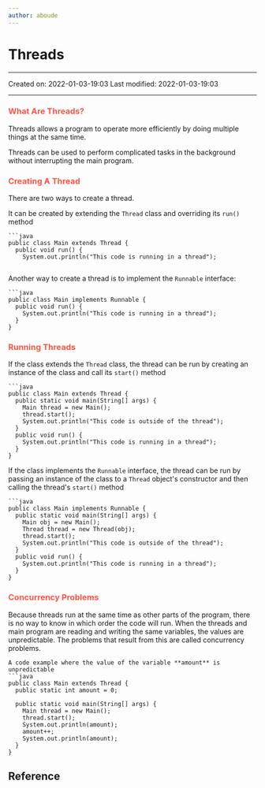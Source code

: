 ```yaml
---
author: aboude
---
```

# Threads
___

Created on: 2022-01-03-19:03
Last modified: 2022-01-03-19:03

___

### <span style="color: #ff5545;text-transform: capitalize;">What are threads?</span>
Threads allows a program to operate more efficiently by doing multiple things at the same time.

Threads can be used to perform complicated tasks in the background without interrupting the main program.

### <span style="color: #ff5545;text-transform: capitalize;">Creating a thread</span>
There are two ways to create a thread.

It can be created by extending the `Thread` class and overriding its `run()` method
```ad-example
```java
public class Main extends Thread {
  public void run() {
    System.out.println("This code is running in a thread");
  
```

Another way to create a thread is to implement the `Runnable` interface:
```ad-example
```java
public class Main implements Runnable {
  public void run() {
    System.out.println("This code is running in a thread");
  }
}
```

### <span style="color: #ff5545;text-transform: capitalize;">Running threads</span>
If the class extends the `Thread` class, the thread can be run by creating an instance of the class and call its `start()` method
```ad-example
```java
public class Main extends Thread {
  public static void main(String[] args) {
    Main thread = new Main();
    thread.start();
    System.out.println("This code is outside of the thread");
  }
  public void run() {
    System.out.println("This code is running in a thread");
  }
}
```
If the class implements the `Runnable` interface, the thread can be run by passing an instance of the class to a `Thread` object's constructor and then calling the thread's `start()` method
```ad-example
```java
public class Main implements Runnable {
  public static void main(String[] args) {
    Main obj = new Main();
    Thread thread = new Thread(obj);
    thread.start();
    System.out.println("This code is outside of the thread");
  }
  public void run() {
    System.out.println("This code is running in a thread");
  }
}
```

### <span style="color: #ff5545;text-transform: capitalize;">Concurrency problems</span>
Because threads run at the same time as other parts of the program, there is no way to know in which order the code will run. When the threads and main program are reading and writing the same variables, the values are unpredictable. The problems that result from this are called concurrency problems.
```ad-example
A code example where the value of the variable **amount** is unpredictable
```java
public class Main extends Thread {
  public static int amount = 0;

  public static void main(String[] args) {
    Main thread = new Main();
    thread.start();
    System.out.println(amount);
    amount++;
    System.out.println(amount);
  }
}
```

## Reference